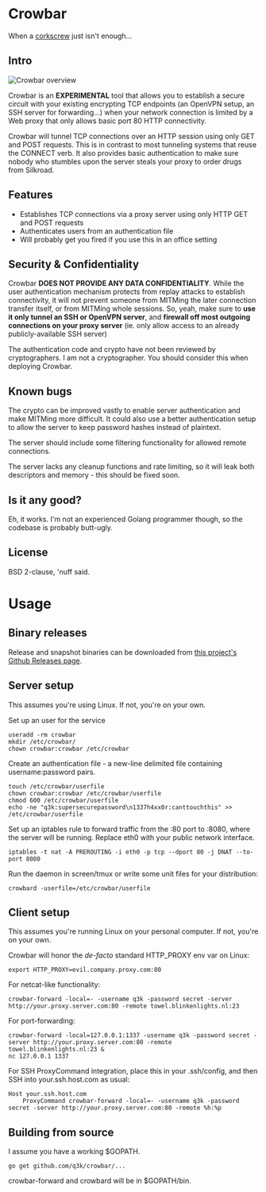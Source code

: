 Crowbar
=======

When a [corkscrew](http://www.agroman.net/corkscrew/) just isn't enough...

Intro
-----

![Crowbar overview](http://q3k.org/crowbar-overview.png)

Crowbar is an **EXPERIMENTAL** tool that allows you to establish a secure circuit with your existing encrypting TCP endpoints (an OpenVPN setup, an SSH server for forwarding...) when your network connection is limited by a Web proxy that only allows basic port 80 HTTP connectivity.

Crowbar will tunnel TCP connections over an HTTP session using only GET and POST requests. This is in contrast to most tunneling systems that reuse the CONNECT verb. It also provides basic authentication to make sure nobody who stumbles upon the server steals your proxy to order drugs from Silkroad.

Features
--------

 - Establishes TCP connections via a proxy server using only HTTP GET and POST requests
 - Authenticates users from an authentication file
 - Will probably get you fired if you use this in an office setting

Security & Confidentiality
--------------------------

Crowbar **DOES NOT PROVIDE ANY DATA CONFIDENTIALITY**. While the user authentication mechanism protects from replay attacks to establish connectivity, it will not prevent someone from MITMing the later connection transfer itself, or from MITMing whole sessions. So, yeah, make sure to **use it only tunnel an SSH or OpenVPN server**, and **firewall off most outgoing connections on your proxy server** (ie. only allow access to an already publicly-available SSH server)

The authentication code and crypto have not been reviewed by cryptographers. I am not a cryptographer. You should consider this when deploying Crowbar.

Known bugs
----------

The crypto can be improved vastly to enable server authentication and make MITMing more difficult. It could also use a better authentication setup to allow the server to keep password hashes instead of plaintext.

The server should include some filtering functionality for allowed remote connections.

The server lacks any cleanup functions and rate limiting, so it will leak both descriptors and memory - this should be fixed soon.

Is it any good?
---------------

Eh, it works. I'm not an experienced Golang programmer though, so the codebase is probably butt-ugly.

License
-------

BSD 2-clause, 'nuff said.

Usage
=====

Binary releases
---------------

Release and snapshot binaries can be downloaded from [this project's Github Releases page](https://github.com/q3k/crowbar/releases).

Server setup
------------

This assumes you're using Linux. If not, you're on your own.

Set up an user for the service

    useradd -rm crowbar
    mkdir /etc/crowbar/
    chown crowbar:crowbar /etc/crowbar

Create an authentication file - a new-line delimited file containing username:password pairs.

    touch /etc/crowbar/userfile
    chown crowbar:crowbar /etc/crowbar/userfile
    chmod 600 /etc/crowbar/userfile
    echo -ne "q3k:supersecurepassword\n1337h4xx0r:canttouchthis" >> /etc/crowbar/userfile

Set up an iptables rule to forward traffic from the :80 port to :8080, where the server will be running. Replace eth0 with your public network interface.

    iptables -t nat -A PREROUTING -i eth0 -p tcp --dport 80 -j DNAT --to-port 8080

Run the daemon in screen/tmux or write some unit files for your distribution:

    crowbard -userfile=/etc/crowbar/userfile

Client setup
------------

This assumes you're running Linux on your personal computer. If not, you're on your own.

Crowbar will honor the _de-facto_ standard HTTP\_PROXY env var on Linux:

    export HTTP_PROXY=evil.company.proxy.com:80

For netcat-like functionality:

    crowbar-forward -local=- -username q3k -password secret -server http://your.proxy.server.com:80 -remote towel.blinkenlights.nl:23

For port-forwarding:


    crowbar-forward -local=127.0.0.1:1337 -username q3k -password secret -server http://your.proxy.server.com:80 -remote towel.blinkenlights.nl:23 &
    nc 127.0.0.1 1337


For SSH ProxyCommand integration, place this in your .ssh/config, and then SSH into your.ssh.host.com as usual:

    Host your.ssh.host.com
        ProxyCommand crowbar-forward -local=- -username q3k -password secret -server http://your.proxy.server.com:80 -remote %h:%p 

Building from source
--------------------

I assume you have a working $GOPATH.

    go get github.com/q3k/crowbar/...

crowbar-forward and crowbard will be in $GOPATH/bin.

